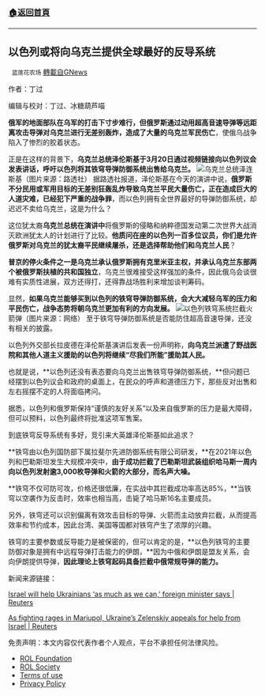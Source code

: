 ###  [:house:返回首頁](https://github.com/ourhimalayas/txt)
---


## 以色列或将向乌克兰提供全球最好的反导系统
` 蓝莲花农场` [轉載自GNews](https://gnews.org/zh-hans/2200720/)

作者：丁过

编辑与校对：丁过、冰糖葫芦喵

**俄军的地面部队在乌军的打击下寸步难行，但俄罗斯通过动用超高音速导弹等远距离攻击导弹对乌克兰进行无差别轰炸，造成了大量的乌克兰军民伤亡**，使俄乌战争陷入了惨烈的胶着状态。

正是在这样的背景下，**乌克兰总统泽伦斯基于3月20日通过视频链接向以色列议会发表讲话，呼吁以色列将其铁穹导弹防御系统出售给乌克兰。**
![](https://assets.gnews.org/wp-content/uploads/2022/03/3月20日泽伦斯基-e1647824117849.jpg)乌克兰总统泽连斯基（图片来源：路透社）
据路透社报道，泽伦斯基在今天的演讲中说，**俄罗斯不分民用或军用目标的无差别狂轰乱炸导致乌克兰平民大量伤亡，正在造成巨大的人道灾难，已经犯下严重的战争罪**，而以色列拥有全世界最好的导弹防御系统，却迟迟不卖给乌克兰，这是为什么？

这位犹太裔**乌克兰总统在演讲中**将俄罗斯的侵略和纳粹德国发动第二次世界大战消灭欧洲犹太人的计划进行了比较。**他质问在座的以色列一百多位议员，你们是允许俄罗斯对乌克兰的犹太裔平民继续屠杀，还是选择帮助他们和乌克兰人民**？

**普京的停火条件之一是乌克兰承认俄罗斯拥有克里米亚主权，并承认乌克兰东部两个被俄罗斯扶植的共和国独立**，乌克兰很难接受这样强加的条件，因此俄乌会谈很难有实质性进展，双方还得打，还得靠战场胜利来增加谈判筹码。

显然，**如果乌克兰能够买到以色列的铁穹导弹防御系统，会大大减轻乌军的压力和平民伤亡，战争态势将朝乌克兰更加有利的方向发展。**
![](https://assets.gnews.org/wp-content/uploads/2022/03/铁穹系统-e1647827596188.jpg)以色列铁穹系统拦截火箭弹（图片来源：网络）
至于铁穹导弹防御系统是否能防住超高音速导弹，还没有相关的披露。

以色列外交部长拉皮德在泽伦斯基演讲后发表一份声明称，**向乌克兰派遣了野战医院和其他人道主义援助的以色列将继续“尽我们所能”援助其人民。**

也就是说，**以色列还没有表态要向乌克兰出售铁穹导弹防御系统，**但问题已经摆到以色列议会和政府的桌面上，在民众的呼声和道德压力下，那些反对出售和左右摇摆不定的人将面临拷问。

据悉，以色列和俄罗斯保持“谨慎的友好关系”以及来自俄罗斯的压力是最大障碍，但可以预料，以色列最终将批准这项军售案。

到底铁穹反导系统有多好，竞引来大英雄泽伦斯基如此追求？

**铁穹由以色列国防部下属拉斐尔先进防御系统有限公司研发，**在2021年以色列和巴勒斯坦发生大规模冲突中，**由于成功拦截了巴勒斯坦武装组织哈马斯一周内向以色列发射逾3,000枚导弹和火箭的大部分，而名声大噪。**

**铁穹不仅可防可攻，价格还很低廉，在实战中其拦截成功率高达85%，**当铁穹以空袭作为反击时，效率也相当高，击毙了哈马斯16名主要成员。

另外，铁穹还可以识别偏离有效攻击目标的导弹、火箭而主动放弃拦截，从而提高效率和节约成本，因此台湾、美国等国都对铁穹产生了浓厚的兴趣。

铁穹的主要参数或反导能力是被保密的，但可以肯定的是，**以色列铁穹的主要防御对象是拥有中远程导弹打击能力的伊朗，**因为中俄和伊朗是盟友关系，会向伊朗提供导弹，**因此理论上铁穹起码具备拦截中俄常规导弹的能力。**

新闻来源链接：

[Israel will help Ukrainians ‘as much as we can,’ foreign minister says | Reuters](https://www.reuters.com/world/israel-must-live-with-choices-helping-ukraine-zelenskiy-tells-knesset-2022-03-20/)

[As fighting rages in Mariupol, Ukraine’s Zelenskiy appeals for help from Israel | Reuters](https://www.reuters.com/world/europe/mariupol-says-thousands-deported-besieged-ukrainian-city-2022-03-20/)

 

免责声明：本文内容仅代表作者个人观点，平台不承担任何法律风险。

- [ROL Foundation](https://rolfoundation.org/)
- [ROL Society](https://rolsociety.org/)
- [Terms of use](https://gnews.org/terms-of-use-3/)
- [Privacy Policy](https://gnews.org/privacy-policy/)
